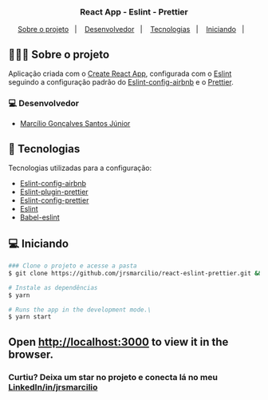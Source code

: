 <h3 align="center">
  React App - Eslint - Prettier
</h3>

<p align="center">
  <a href="#sobre o projeto">Sobre o projeto</a>&nbsp;&nbsp;&nbsp;|&nbsp;&nbsp;&nbsp;
  <a href="#desenvolvedor">Desenvolvedor</a>&nbsp;&nbsp;&nbsp;|&nbsp;&nbsp;&nbsp;
  <a href="#tecnologias">Tecnologias</a>&nbsp;&nbsp;&nbsp;|&nbsp;&nbsp;&nbsp;
  <a href="#iniciando">Iniciando</a>&nbsp;&nbsp;&nbsp;|&nbsp;&nbsp;&nbsp;
</p>

## 👨🏻‍💻 Sobre o projeto

Aplicação criada com o [Create React App](https://www.npmjs.com/package/create-react-app), configurada com o [Eslint](https://www.npmjs.com/package/eslint) seguindo a configuração padrão do [Eslint-config-airbnb](https://www.npmjs.com/package/eslint-config-airbnb) e o [Prettier](https://www.npmjs.com/package/prettier).


### 💻 Desenvolvedor
- [Marcílio Gonçalves Santos Júnior](https://github.com/jrsmarcilio)

## 🚀 Tecnologias

Tecnologias utilizadas para a configuração:

- [Eslint-config-airbnb](https://www.npmjs.com/package/eslint-config-airbnb)
- [Eslint-plugin-prettier](https://www.npmjs.com/package/eslint-plugin-prettier)
- [Eslint-config-prettier](https://www.npmjs.com/package/eslint-config-prettier)
- [Eslint](https://www.npmjs.com/package/eslint)
- [Babel-eslint](https://www.npmjs.com/search?q=babel-eslint)

## 💻 Iniciando

```bash
### Clone o projeto e acesse a pasta
$ git clone https://github.com/jrsmarcilio/react-eslint-prettier.git && cd react-eslint-prettier

# Instale as dependências
$ yarn

# Runs the app in the development mode.\
$ yarn start
```
## Open [http://localhost:3000](http://localhost:3000) to view it in the browser.

### Curtiu? Deixa um star no projeto e conecta lá no meu [LinkedIn/in/jrsmarcilio](https://www.linkedin.com/in/jrsmarcilio)
